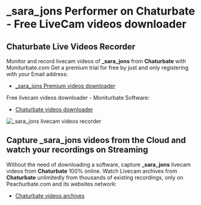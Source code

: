 # _sara_jons Performer on Chaturbate - Free LiveCam videos downloader

## Chaturbate Live Videos Recorder

Monitor and record livecam videos of **_sara_jons** from **Chaturbate** with Moniturbate.com
Get a premium trial for free by just and only registering with your Email address:
* [_sara_jons Premium videos downloader](https://moniturbate.com/request-demo-licence-key.html)

Free livecam videos downloader - Moniturbate Software:
* [Chaturbate videos downloader](https://moniturbate.com/moniturbate-download-software.html)

![_sara_jons livecam videos recorder](https://peachurnet.com/templates/moniturbate-software.png)


## Capture _sara_jons videos from the Cloud and watch your recordings on Streaming

Without the need of downloading a software, capture **_sara_jons** livecam videos from **Chaturbate** 100% online.
Watch Livecam archives from **Chaturbate** unlimitedly from thousands of existing recordings, only on Peachurbate.com and its websites network:
* [Chaturbate videos archives](https://peachurnet.com/)